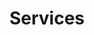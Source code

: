 ---
layout: services
title: "Services"
description: "Our Services"
permalink: "/services/"
social-image: "/images/social-image.png"
# banner section
banner-image: "/images/services-banner.png"
banner-heading: "Our Services"
banner-sub-heading: |-
  Lorem Ipsum is simply dummy text of the printing and typesetting industry. Lorem Ipsum has been the industry's standard dummy text ever since the 1500s,
third-section-heading:   Enhance Your Skills With RecruitTalent 
third-section-sub-heading:  Lorem Ipsum is simply dummy text of the printing and typesetting industry.
third-section-button-text:  GET IN TOUCH
third-section-button-link:  "/contact/"
---